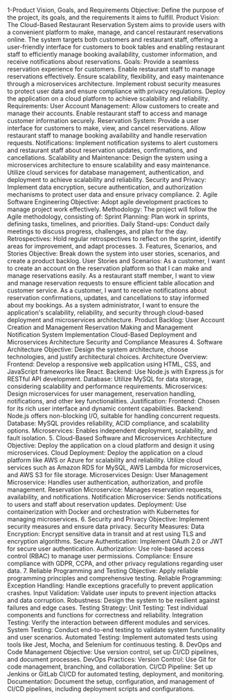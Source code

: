 1-Product Vision, Goals, and Requirements
Objective: Define the purpose of the project, its goals, and the requirements it aims to fulfill.
Product Vision:
The Cloud-Based Restaurant Reservation System aims to provide users with a convenient platform to make, manage, and cancel restaurant reservations online. The system targets both customers and restaurant staff, offering a user-friendly interface for customers to book tables and enabling restaurant staff to efficiently manage booking availability, customer information, and receive notifications about reservations.
Goals:
Provide a seamless reservation experience for customers.
Enable restaurant staff to manage reservations effectively.
Ensure scalability, flexibility, and easy maintenance through a microservices architecture.
Implement robust security measures to protect user data and ensure compliance with privacy regulations.
Deploy the application on a cloud platform to achieve scalability and reliability.
Requirements:
User Account Management:
Allow customers to create and manage their accounts.
Enable restaurant staff to access and manage customer information securely.
Reservation System:
Provide a user interface for customers to make, view, and cancel reservations.
Allow restaurant staff to manage booking availability and handle reservation requests.
Notifications:
Implement notification systems to alert customers and restaurant staff about reservation updates, confirmations, and cancellations.
Scalability and Maintenance:
Design the system using a microservices architecture to ensure scalability and easy maintenance.
Utilize cloud services for database management, authentication, and deployment to achieve scalability and reliability.
Security and Privacy:
Implement data encryption, secure authentication, and authorization mechanisms to protect user data and ensure privacy compliance.
2. Agile Software Engineering
Objective: Adopt agile development practices to manage project work effectively.
Methodology:
The project will follow the Agile methodology, consisting of:
Sprint Planning: Plan work in sprints, defining tasks, timelines, and priorities.
Daily Stand-ups: Conduct daily meetings to discuss progress, challenges, and plan for the day.
Retrospectives: Hold regular retrospectives to reflect on the sprint, identify areas for improvement, and adapt processes.
3. Features, Scenarios, and Stories
Objective: Break down the system into user stories, scenarios, and create a product backlog.
User Stories and Scenarios:
As a customer, I want to create an account on the reservation platform so that I can make and manage reservations easily.
As a restaurant staff member, I want to view and manage reservation requests to ensure efficient table allocation and customer service.
As a customer, I want to receive notifications about reservation confirmations, updates, and cancellations to stay informed about my bookings.
As a system administrator, I want to ensure the application's scalability, reliability, and security through cloud-based deployment and microservices architecture.
Product Backlog:
User Account Creation and Management
Reservation Making and Management
Notification System Implementation
Cloud-Based Deployment and Microservices Architecture
Security and Compliance Measures
4. Software Architecture
Objective: Design the system architecture, choose technologies, and justify architectural choices.
Architecture Overview:
Frontend: Develop a responsive web application using HTML, CSS, and JavaScript frameworks like React.
Backend: Use Node.js with Express.js for RESTful API development.
Database: Utilize MySQL for data storage, considering scalability and performance requirements.
Microservices: Design microservices for user management, reservation handling, notifications, and other key functionalities.
Justification:
Frontend: Chosen for its rich user interface and dynamic content capabilities.
Backend: Node.js offers non-blocking I/O, suitable for handling concurrent requests.
Database: MySQL provides reliability, ACID compliance, and scalability options.
Microservices: Enables independent deployment, scalability, and fault isolation.
5. Cloud-Based Software and Microservices Architecture
Objective: Deploy the application on a cloud platform and design it using microservices.
Cloud Deployment:
Deploy the application on a cloud platform like AWS or Azure for scalability and reliability.
Utilize cloud services such as Amazon RDS for MySQL, AWS Lambda for microservices, and AWS S3 for file storage.
Microservices Design:
User Management Microservice: Handles user authentication, authorization, and profile management.
Reservation Microservice: Manages reservation requests, availability, and notifications.
Notification Microservice: Sends notifications to users and staff about reservation updates.
Deployment: Use containerization with Docker and orchestration with Kubernetes for managing microservices.
6. Security and Privacy
Objective: Implement security measures and ensure data privacy.
Security Measures:
Data Encryption: Encrypt sensitive data in transit and at rest using TLS and encryption algorithms.
Secure Authentication: Implement OAuth 2.0 or JWT for secure user authentication.
Authorization: Use role-based access control (RBAC) to manage user permissions.
Compliance: Ensure compliance with GDPR, CCPA, and other privacy regulations regarding user data.
7. Reliable Programming and Testing
Objective: Apply reliable programming principles and comprehensive testing.
Reliable Programming:
Exception Handling: Handle exceptions gracefully to prevent application crashes.
Input Validation: Validate user inputs to prevent injection attacks and data corruption.
Robustness: Design the system to be resilient against failures and edge cases.
Testing Strategy:
Unit Testing: Test individual components and functions for correctness and reliability.
Integration Testing: Verify the interaction between different modules and services.
System Testing: Conduct end-to-end testing to validate system functionality and user scenarios.
Automated Testing: Implement automated tests using tools like Jest, Mocha, and Selenium for continuous testing.
8. DevOps and Code Management
Objective: Use version control, set up CI/CD pipelines, and document processes.
DevOps Practices:
Version Control: Use Git for code management, branching, and collaboration.
CI/CD Pipeline: Set up Jenkins or GitLab CI/CD for automated testing, deployment, and monitoring.
Documentation: Document the setup, configuration, and management of CI/CD pipelines, including deployment scripts and configurations.

